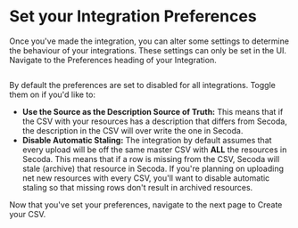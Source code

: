 # Set your Integration Preferences

Once you've made the integration, you can alter some settings to determine the behaviour of your integrations. These settings can only be set in the UI. Navigate to the Preferences heading of your Integration.&#x20;

<figure><img src="../../.gitbook/assets/Screenshot 2023-06-09 at 2.55.24 PM.png" alt=""><figcaption></figcaption></figure>

By default the preferences are set to disabled for all integrations. Toggle them on if you'd like to:&#x20;

* **Use the Source as the Description Source of Truth:** This means that if the CSV with your resources has a description that differs from Secoda, the description in the CSV will over write the one in Secoda.&#x20;
* **Disable Automatic Staling:** The integration by default assumes that every upload will be off the same master CSV with **ALL** the resources in Secoda. This means that if a row is missing from the CSV, Secoda will stale (archive) that resource in Secoda. If you're planning on uploading net new resources with every CSV, you'll want to disable automatic staling so that missing rows don't result in archived resources.&#x20;

Now that you've set your preferences, navigate to the next page to Create your CSV.
